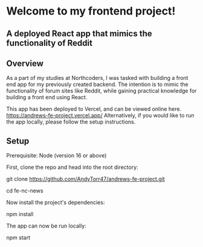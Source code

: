 # Welcome to my frontend project!

## A deployed React app that mimics the functionality of Reddit

## Overview

As a part of my studies at Northcoders, I was tasked with building a front end app for my previously created backend. The intention is to mimic the functionality of forum sites like Reddit, while gaining practical knowledge for building a front end using React.

This app has been deployed to Vercel, and can be viewed online here. https://andrews-fe-project.vercel.app/
Alternatively, if you would like to run the app locally, please follow the setup instructions.

## Setup

Prerequisite: Node (version 16 or above)

First, clone the repo and head into the root directory:

git clone https://github.com/AndyTorr47/andrews-fe-project.git

cd fe-nc-news

Now install the project's dependencies:

npm install

The app can now be run locally:

npm start
